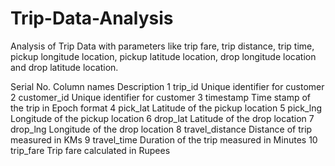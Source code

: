 # Trip-Data-Analysis
Analysis of Trip Data with parameters like trip fare, trip distance, trip time, pickup longitude location, pickup latitude location, drop longitude location and drop latitude location.

Serial No.	Column names	Description
1	trip_id	Unique identifier for customer
2	customer_id	Unique identifier for customer
3	timestamp	Time stamp of the trip in Epoch format
4	pick_lat	Latitude of the pickup location
5	pick_lng	Longitude of the pickup location
6	drop_lat	Latitude of the drop location
7	drop_lng	Longitude of the drop location
8	travel_distance	Distance of trip measured in KMs
9	travel_time	Duration of the trip measured in Minutes
10	trip_fare	Trip fare calculated in Rupees




